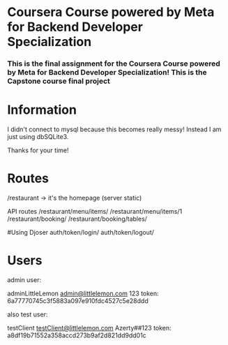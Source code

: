 # Coursera Course powered by Meta for Backend Developer Specialization

### This is the final assignment for the Coursera Course powered by Meta for Backend Developer Specialization! This is the Capstone course final project

# Information
I didn't connect to mysql because this becomes really messy! Instead I am just using dbSQLite3.

Thanks for your time!


# Routes
/restaurant -> it's the homepage (server static)

API routes
/restaurant/menu/items/
/restaurant/menu/items/1
/restaurant/booking/
/restaurant/booking/tables/

#Using Djoser
auth/token/login/
auth/token/logout/


# Users
admin user:

adminLittleLemon
admin@littlelemon.com
123
token: 6a77770745c3f5883a097e910fdc4527c5e28ddd


also test user:

testClient
testClient@littlelemon.com
Azerty##123
token: a8df19b71552a358accd273b9af2d821dd9dd01c


